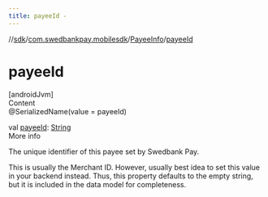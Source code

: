 ```yaml
---
title: payeeId -
---
```

//[sdk](../../../index)/[com.swedbankpay.mobilesdk](../index)/[PayeeInfo](index)/[payeeId](payee-id)



# payeeId  
[androidJvm]  
Content  
@SerializedName(value = payeeId)  
  
val [payeeId](payee-id): [String](https://kotlinlang.org/api/latest/jvm/stdlib/kotlin/-string/index.html)  
More info  


The unique identifier of this payee set by Swedbank Pay.



This is usually the Merchant ID. However, usually best idea to set this value in your backend instead. Thus, this property defaults to the empty string, but it is included in the data model for completeness.

  



